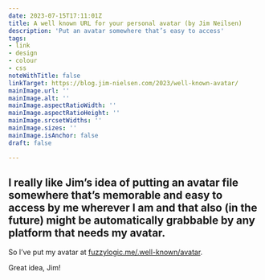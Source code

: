 ```yaml
---
date: 2023-07-15T17:11:01Z
title: A well known URL for your personal avatar (by Jim Neilsen)
description: 'Put an avatar somewhere that’s easy to access'
tags:
- link
- design
- colour
- css
noteWithTitle: false
linkTarget: https://blog.jim-nielsen.com/2023/well-known-avatar/
mainImage.url: ''
mainImage.alt: ''
mainImage.aspectRatioWidth: ''
mainImage.aspectRatioHeight: ''
mainImage.srcsetWidths: ''
mainImage.sizes: ''
mainImage.isAnchor: false
draft: false

---
```

I really like Jim’s idea of putting an avatar file somewhere that’s memorable and easy to access by me wherever I am and that also (in the future) might be automatically grabbable by any platform that needs my avatar.
---

So I’ve put my avatar at [fuzzylogic.me/.well-known/avatar](https://fuzzylogic.me/.well-known/avatar).

Great idea, Jim!
